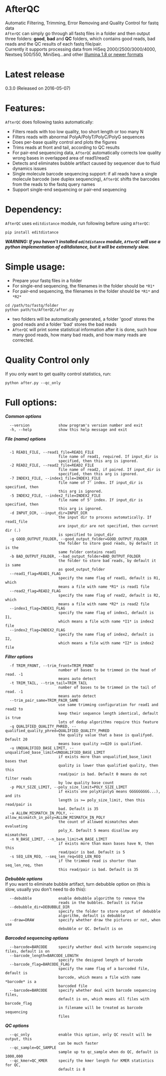 # AfterQC
Automatic Filtering, Trimming, Error Removing and Quality Control for fastq data   
`AfterQC` can simply go through all fastq files in a folder and then output three folders: <b>good</b>, <b>bad</b> and <b>QC</b> folders, which contains good reads, bad reads and the QC results of each fastq file/pair.   
Currently it supports processing data from HiSeq 2000/2500/3000/4000, Nextseq 500/550, MiniSeq...and other [Illumina 1.8 or newer formats](http://support.illumina.com/help/SequencingAnalysisWorkflow/Content/Vault/Informatics/Sequencing_Analysis/CASAVA/swSEQ_mCA_FASTQFiles.htm)   

# Latest release
0.3.0 (Released on 2016-05-07)

# Features:
`AfterQC` does following tasks automatically:  
* Filters reads with too low quality, too short length or too many N
* Filters reads with abnormal PolyA/PolyT/PolyC/PolyG sequences
* Does per-base quality control and plots the figures
* Trims reads at front and tail, according to QC results
* For pair-end sequencing data, `AfterQC` automatically corrects low quality wrong bases in overlapped area of read1/read2
* Detects and eliminates bubble artifact caused by sequencer due to fluid dynamics issues
* Single molecule barcode sequencing support: if all reads have a single molecule barcode (see duplex sequencing), `AfterQC` shifts the barcodes from the reads to the fastq query names
* Support single-end sequencing or pair-end sequencing


# Dependency:
`AfterQC` uses `editdistance` module, run following before using `AfterQC`:
```shell
pip install editdistance
```
***WARNING: If you haven't installed `editdistance` module, `AfterQC` will use a python implementation of editdistance, but it will be extremely slow.***

# Simple usage:
* Prepare your fastq files in a folder
* For single-end sequencing, the filenames in the folder should be `*R1*`
* For pair-end sequencing, the filenames in the folder should be `*R1*` and `*R2*`
```shell
cd /path/to/fastq/folder
python path/to/AfterQC/after.py
```
* two folders will be automatically generated, a folder 'good' stores the good reads and a folder 'bad' stores the bad reads
* `AfterQC` will print some statistical information after it is done, such how many good reads, how many bad reads, and how many reads are corrected.

# Quality Control only
If you only want to get quality control statistics, run:  
```shell
python after.py --qc_only
```

# Full options:
***Common options***
```shell
  --version             show program's version number and exit
  -h, --help            show this help message and exit
```
***File (name) options***
```

  -1 READ1_FILE, --read1_file=READ1_FILE
                        file name of read1, required. If input_dir is
                        specified, then this arg is ignored.
  -2 READ2_FILE, --read2_file=READ2_FILE
                        file name of read2, if paired. If input_dir is
                        specified, then this arg is ignored.
  -7 INDEX1_FILE, --index1_file=INDEX1_FILE
                        file name of 7' index. If input_dir is specified, then
                        this arg is ignored.
  -5 INDEX2_FILE, --index2_file=INDEX2_FILE
                        file name of 5' index. If input_dir is specified, then
                        this arg is ignored.
  -d INPUT_DIR, --input_dir=INPUT_DIR
                        the input dir to process automatically. If read1_file
                        are input_dir are not specified, then current dir (.)
                        is specified to input_dir
  -g GOOD_OUTPUT_FOLDER, --good_output_folder=GOOD_OUTPUT_FOLDER
                        the folder to store good reads, by default it is the
                        same folder contains read1
  -b BAD_OUTPUT_FOLDER, --bad_output_folder=BAD_OUTPUT_FOLDER
                        the folder to store bad reads, by default it is same
                        as good_output_folder
  --read1_flag=READ1_FLAG
                        specify the name flag of read1, default is R1, which
                        means a file with name *R1* is read1 file
  --read2_flag=READ2_FLAG
                        specify the name flag of read2, default is R2, which
                        means a file with name *R2* is read2 file
  --index1_flag=INDEX1_FLAG
                        specify the name flag of index1, default is I1,
                        which means a file with name *I1* is index2 file
  --index2_flag=INDEX2_FLAG
                        specify the name flag of index2, default is I2,
                        which means a file with name *I2* is index2 file
```
***Filter options***
```
  -f TRIM_FRONT, --trim_front=TRIM_FRONT
                        number of bases to be trimmed in the head of read. -1
                        means auto detect
  -t TRIM_TAIL, --trim_tail=TRIM_TAIL
                        number of bases to be trimmed in the tail of read. -1
                        means auto detect
  --trim_pair_same=TRIM_PAIR_SAME
                        use same trimming configuration for read1 and read2 to
                        keep their sequence length identical, default is true
                        lots of dedup algorithms require this feature
  -q QUALIFIED_QUALITY_PHRED, --qualified_quality_phred=QUALIFIED_QUALITY_PHRED
                        the quality value that a base is qualifyed. Default 20
                        means base quality >=Q20 is qualified.
  -u UNQUALIFIED_BASE_LIMIT, --unqualified_base_limit=UNQUALIFIED_BASE_LIMIT
                        if exists more than unqualified_base_limit bases that
                        quality is lower than qualified quality, then this
                        read/pair is bad. Default 0 means do not filter reads
                        by low quality base count
  -p POLY_SIZE_LIMIT, --poly_size_limit=POLY_SIZE_LIMIT
                        if exists one polyX(polyG means GGGGGGGGG...), and its
                        length is >= poly_size_limit, then this read/pair is
                        bad. Default is 35
  -a ALLOW_MISMATCH_IN_POLY, --allow_mismatch_in_poly=ALLOW_MISMATCH_IN_POLY
                        the count of allowed mismatches when evaluating
                        poly_X. Default 5 means disallow any mismatches
  -n N_BASE_LIMIT, --n_base_limit=N_BASE_LIMIT
                        if exists more than maxn bases have N, then this
                        read/pair is bad. Default is 5
  -s SEQ_LEN_REQ, --seq_len_req=SEQ_LEN_REQ
                        if the trimmed read is shorter than seq_len_req, then
                        this read/pair is bad. Default is 35
```
***Debubble options***   
If you want to eliminate bubble artifact, turn debubble option on (this is slow, usually you don't need to do this): 
```
  --debubble            enable debubble algorithm to remove the
                        reads in the bubbles. Default is False
  --debubble_dir=DEBUBBLE_DIR
                        specify the folder to store output of debubble
                        algorithm, default is debubble
  --draw=DRAW           specify whether draw the pictures or not, when use
                        debubble or QC. Default is on
```
***Barcoded sequencing options***
```
  --barcode=BARCODE     specify whether deal with barcode sequencing files, default is on
  --barcode_length=BARCODE_LENGTH
                        specify the designed length of barcode
  --barcode_flag=BARCODE_FLAG
                        specify the name flag of a barcoded file, default is
                        barcode, which means a file with name *barcode* is a
                        barcoded file
  --barcode=BARCODE     specify whether deal with barcode sequencing files,
                        default is on, which means all files with barcode_flag
                        in filename will be treated as barcode sequencing
                        files
```
***QC options***
```shell
  --qc_only             enable this option, only QC result will be output, this
                        can be much faster
  --qc_sample=QC_SAMPLE
                        sample up to qc_sample when do QC, default is 1000,000
  --qc_kmer=QC_KMER     specify the kmer length for KMER statistics for QC,
                        default is 8
```
                        
